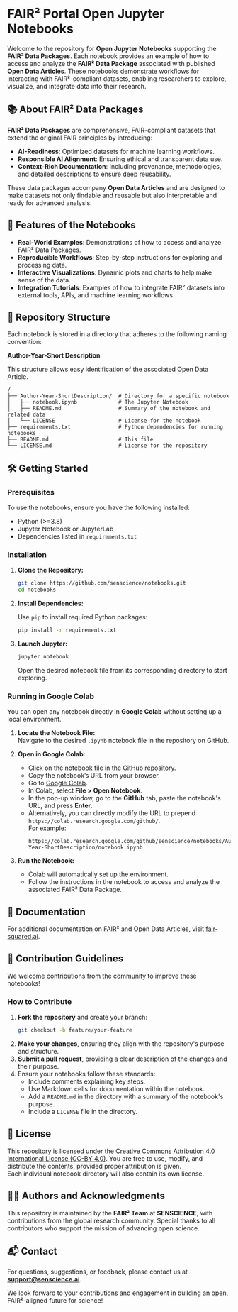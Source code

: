 # FAIR² Portal Open Jupyter Notebooks

Welcome to the repository for **Open Jupyter Notebooks** supporting the **FAIR² Data Packages**. Each notebook provides an example of how to access and analyze the **FAIR² Data Package** associated with published **Open Data Articles**. These notebooks demonstrate workflows for interacting with FAIR²-compliant datasets, enabling researchers to explore, visualize, and integrate data into their research.

## 📚 About FAIR² Data Packages

**FAIR² Data Packages** are comprehensive, FAIR-compliant datasets that extend the original FAIR principles by introducing:

- **AI-Readiness**: Optimized datasets for machine learning workflows.
- **Responsible AI Alignment**: Ensuring ethical and transparent data use.
- **Context-Rich Documentation**: Including provenance, methodologies, and detailed descriptions to ensure deep reusability.

These data packages accompany **Open Data Articles** and are designed to make datasets not only findable and reusable but also interpretable and ready for advanced analysis.

## 🚀 Features of the Notebooks

- **Real-World Examples**: Demonstrations of how to access and analyze FAIR² Data Packages.
- **Reproducible Workflows**: Step-by-step instructions for exploring and processing data.
- **Interactive Visualizations**: Dynamic plots and charts to help make sense of the data.
- **Integration Tutorials**: Examples of how to integrate FAIR² datasets into external tools, APIs, and machine learning workflows.

## 📂 Repository Structure

Each notebook is stored in a directory that adheres to the following naming convention:

**Author-Year-Short Description**

This structure allows easy identification of the associated Open Data Article.

```plaintext
/
├── Author-Year-ShortDescription/  # Directory for a specific notebook
│   ├── notebook.ipynb             # The Jupyter Notebook
│   ├── README.md                  # Summary of the notebook and related data
│   └── LICENSE                    # License for the notebook
├── requirements.txt               # Python dependencies for running notebooks
├── README.md                      # This file
└── LICENSE.md                     # License for the repository
```

## 🛠️ Getting Started

### Prerequisites

To use the notebooks, ensure you have the following installed:

- Python (>=3.8)
- Jupyter Notebook or JupyterLab
- Dependencies listed in `requirements.txt`

### Installation

1. **Clone the Repository:**

   ```bash
   git clone https://github.com/senscience/notebooks.git
   cd notebooks
   ```

2. **Install Dependencies:**

   Use `pip` to install required Python packages:

   ```bash
   pip install -r requirements.txt
   ```

3. **Launch Jupyter:**

   ```bash
   jupyter notebook
   ```

   Open the desired notebook file from its corresponding directory to start exploring.

### Running in Google Colab

You can open any notebook directly in **Google Colab** without setting up a local environment.

1. **Locate the Notebook File:**  
   Navigate to the desired `.ipynb` notebook file in the repository on GitHub.

2. **Open in Google Colab:**
   - Click on the notebook file in the GitHub repository.
   - Copy the notebook’s URL from your browser.
   - Go to [Google Colab](https://colab.research.google.com/).
   - In Colab, select **File > Open Notebook**.
   - In the pop-up window, go to the **GitHub** tab, paste the notebook's URL, and press **Enter**.
   - Alternatively, you can directly modify the URL to prepend `https://colab.research.google.com/github/`.  
     For example:  
     ```text
     https://colab.research.google.com/github/senscience/notebooks/Author-Year-ShortDescription/notebook.ipynb
     ```

3. **Run the Notebook:**
   - Colab will automatically set up the environment.
   - Follow the instructions in the notebook to access and analyze the associated FAIR² Data Package.

## 📘 Documentation

For additional documentation on FAIR² and Open Data Articles, visit [fair-squared.ai](https://fair-squared.ai).

## 🤝 Contribution Guidelines

We welcome contributions from the community to improve these notebooks!

### How to Contribute

1. **Fork the repository** and create your branch:
   ```bash
   git checkout -b feature/your-feature
   ```
2. **Make your changes**, ensuring they align with the repository's purpose and structure.
3. **Submit a pull request**, providing a clear description of the changes and their purpose.
4. Ensure your notebooks follow these standards:
   - Include comments explaining key steps.
   - Use Markdown cells for documentation within the notebook.
   - Add a `README.md` in the directory with a summary of the notebook's purpose.
   - Include a `LICENSE` file in the directory.

## 📜 License

This repository is licensed under the [Creative Commons Attribution 4.0 International License (CC-BY 4.0)](https://creativecommons.org/licenses/by/4.0/). You are free to use, modify, and distribute the contents, provided proper attribution is given.  
Each individual notebook directory will also contain its own license.

## 🧑‍🔬 Authors and Acknowledgments

This repository is maintained by the **FAIR² Team** at **SENSCIENCE**, with contributions from the global research community. Special thanks to all contributors who support the mission of advancing open science.

## 📬 Contact

For questions, suggestions, or feedback, please contact us at **support@senscience.ai**.  

We look forward to your contributions and engagement in building an open, FAIR²-aligned future for science!
